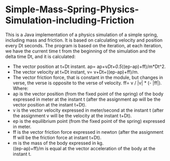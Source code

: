 # Simple-Mass-Spring-Physics-Simulation-including-Friction
This is a Java implementation of a physics simulation of a simple spring, including mass and friction. It is based on calculating velocity and position every Dt seconds. 
The program is based on the iteration, at each iteration, we have the current time t from the beginning of the simulation and the delta time Dt, and it is calculated:
- The vector position at t+Dt instant. ap=  ap+v*Dt+0.5*((ep-ap)+ff)/m*Dt^2.
- The vector velocity at t+Dt instant, v= v+Dt+((ep-ap)+ff)/m.
- The vector friction force, that is constant in the module, but changes in verse, the verse is opposite to the verse of velocity. ff= v / |v| * (- |ff|).
<br />Where:
- ap is the vector position (from the fixed point of the spring) of the body expressed in meter at the instant t (after the assignment ap will be the vector position at the instant t+Dt).
- v is the vector velocity expressed in meter/second at the instant t (after the assignment v will be the velocity at the instant t+Dt).
- ep is the equilibrium point (from the fixed point of the spring) expressed in meter.
- ff is the vector friction force expressed in newton (after the assignment ff will be the friction force at instant t+Dt).
- m is the mass of the body expressed in kg. 
<br />((ep-ap)+ff)/m is equal at the vector acceleration of the body at the instant t.
